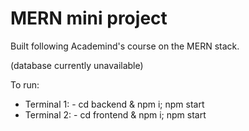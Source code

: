 # MERN mini project
 
Built following Academind's course on the MERN stack.

(database currently unavailable)

To run:

 - Terminal 1: - cd backend & npm i; npm start
 - Terminal 2: - cd frontend & npm i; npm start
